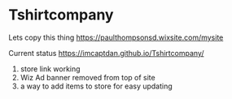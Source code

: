 # Tshirtcompany

Lets copy this thing https://paulthompsonsd.wixsite.com/mysite

Current status https://imcaptdan.github.io/Tshirtcompany/

1. store link working
2. Wiz Ad banner removed from top of site
3. a way to add items to store for easy updating
